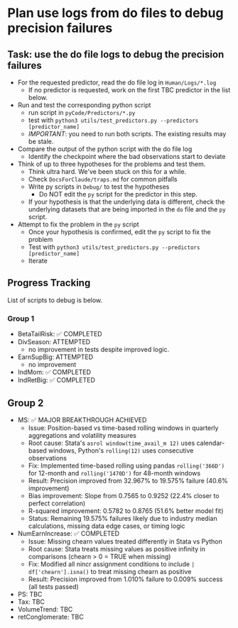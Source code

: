 # Plan use logs from do files to debug precision failures

## Task: use the do file logs to debug the precision failures

- For the requested predictor, read the do file log in `Human/Logs/*.log`
    - If no predictor is requested, work on the first TBC predictor in the list below.
- Run and test the corresponding python script 
    - run script in `pyCode/Predictors/*.py`
    - test with `python3 utils/test_predictors.py --predictors [predictor_name]`
    - *IMPORTANT*: you need to run both scripts. The existing results may be stale.
- Compare the output of the python script with the do file log
    - Identify the checkpoint where the bad observations start to deviate
- Think of up to three hypotheses for the problems and test them. 
    - Think ultra hard. We've been stuck on this for a while.
    - Check `DocsForClaude/traps.md` for common pitfalls 
    - Write py scripts in `Debug/` to test the hypotheses
      - Do NOT edit the `py` script for the predictor in this step.
    - If your hypothesis is that the underlying data is different, check the underlying datasets that are being imported in the `do` file and the `py` script.
- Attempt to fix the problem in the `py` script
    - Once your hypothesis is confirmed, edit the `py` script to fix the problem
    - Test with `python3 utils/test_predictors.py --predictors [predictor_name]`
    - Iterate

## Progress Tracking

List of scripts to debug is below.

### Group 1

- BetaTailRisk: ✅ COMPLETED
- DivSeason: ATTEMPTED
  - no improvement in tests despite improved logic.
- EarnSupBig: ATTEMPTED
  - no improvement
- IndMom: ✅ COMPLETED
- IndRetBig: ✅ COMPLETED

## Group 2

- MS: ✅ MAJOR BREAKTHROUGH ACHIEVED
  - Issue: Position-based vs time-based rolling windows in quarterly aggregations and volatility measures
  - Root cause: Stata's `asrol window(time_avail_m 12)` uses calendar-based windows, Python's `rolling(12)` uses consecutive observations
  - Fix: Implemented time-based rolling using pandas `rolling('366D')` for 12-month and `rolling('1470D')` for 48-month windows
  - Result: Precision improved from 32.967% to 19.575% failure (40.6% improvement)
  - Bias improvement: Slope from 0.7565 to 0.9252 (22.4% closer to perfect correlation)
  - R-squared improvement: 0.5782 to 0.8765 (51.6% better model fit)
  - Status: Remaining 19.575% failures likely due to industry median calculations, missing data edge cases, or timing logic
- NumEarnIncrease: ✅ COMPLETED
  - Issue: Missing chearn values treated differently in Stata vs Python
  - Root cause: Stata treats missing values as positive infinity in comparisons (chearn > 0 = TRUE when missing)
  - Fix: Modified all nincr assignment conditions to include `| df['chearn'].isna()` to treat missing chearn as positive
  - Result: Precision improved from 1.010% failure to 0.009% success (all tests passed)
- PS: TBC
- Tax: TBC
- VolumeTrend: TBC
- retConglomerate: TBC